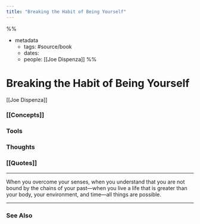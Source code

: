 ```yaml
---
title: "Breaking the Habit of Being Yourself"
---
```

%%
- metadata
	- tags: #source/book
	- dates: 
	- people: [[Joe Dispenza]]
%%

# Breaking the Habit of Being Yourself 
[[Joe Dispenza]]

### [[Concepts]]

### Tools

### Thoughts

### [[Quotes]]
---

When you overcome your senses, when you understand that you are not bound by the chains of your past—when you live a life that is greater than your body, your environment, and time—all things are possible.


----
### See Also